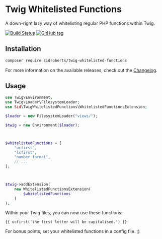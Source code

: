 # Twig Whitelisted Functions

A down-right lazy way of whitelisting regular PHP functions within Twig.



[![Build Status](https://travis-ci.org/SidRoberts/twig-whitelisted-functions.svg?branch=master)](https://travis-ci.org/SidRoberts/twig-whitelisted-functions)
[![GitHub tag](https://img.shields.io/github/tag/sidroberts/twig-whitelisted-functions.svg?maxAge=2592000)]()



## Installation

```bash
composer require sidroberts/twig-whitelisted-functions
```

For more information on the available releases, check out the [Changelog](https://github.com/SidRoberts/twig-whitelisted-functions/releases).



## Usage

```php
use Twig\Environment;
use Twig\Loader\FilesystemLoader;
use Sid\TwigWhitelistedFunctions\WhitelistedFunctionsExtension;

$loader = new FilesystemLoader("views/");

$twig = new Environment($loader);



$whitelistedFunctions = [
    "ucfirst",
    "lcfirst",
    "number_format",
    // ...
];



$twig->addExtension(
    new WhitelistedFunctionsExtension(
        $whitelistedFunctions
    )
);
```

Within your Twig files, you can now use these functions:

```twig
{{ ucfirst('the first letter will be capitalised.') }}
```

For bonus points, set your whitelisted functions in a config file. ;)
